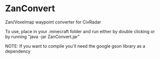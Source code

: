 # ZanConvert
Zan/Voxelmap waypoint converter for CivRadar

To use, place in your .minecraft folder and run either by double clicking or by running "java -jar ZanConvert.jar"

NOTE: If you want to compile you'll need the google gson library as a dependency
